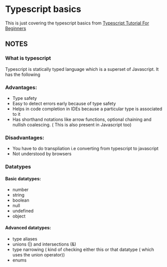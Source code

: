 # Typescript basics

This is just covering the typescript basics from [Typescript Tutorial For Beginners](https://www.youtube.com/watch?v=d56mG7DezGs)

## NOTES
### What is typescript
Typescript is statically typed language which is a superset of Javascript. It has the following 
### Advantages:
- Type safety
- Easy to detect errors early because of type safety
- Helps in code completion in IDEs because a particular type is associated to it
- Has shorthand notations like arrow functions, optional chaining and nullish coalescing. ( This is also present in Javascript too)

### Disadvantages:
- You have to do transpliation i.e converting from typescript to javascript
- Not understood by browsers


### Datatypes
#### Basic datatypes:
- number
- string
- boolean
- null
- undefined
- object


#### Advanced datatypes:
- type aliases
- unions (|) and intersections (&)
- type narrowing ( kind of checking either this or that datatype ( which uses the union operator))
- enums